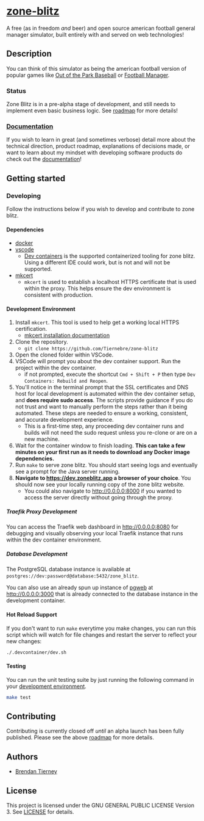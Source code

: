 # [zone-blitz](https://zoneblitz.app/)

A free (as in freedom _and_ beer) and open source american football general
manager simulator, built entirely with and served on web technologies!

## Description

You can think of this simulator as being the american football version of
popular games like
[Out of the Park Baseball](https://www.ootpdevelopments.com/out-of-the-park-baseball-home/)
or [Football Manager](https://www.footballmanager.com/).

### Status

Zone Blitz is in a pre-alpha stage of development, and still needs to implement
even basic business logic. See [roadmap](./docs/roadmap.md) for more details!

### [Documentation](./docs/README.md)

If you wish to learn in great (and sometimes verbose) detail more about the
technical direction, product roadmap, explanations of decisions made, or want to
learn about my mindset with developing software products do check out the
[documentation](./docs/README.md)!

## Getting started

### Developing

Follow the instructions below if you wish to develop and contribute to zone
blitz.

#### Dependencies

- [docker](https://www.docker.com/products/docker-desktop/)
- [vscode](https://code.visualstudio.com/)
  - [Dev containers](https://code.visualstudio.com/docs/devcontainers/containers)
    is the supported containerized tooling for zone blitz. Using a different IDE
    could work, but is not and will not be supported.
- [mkcert](https://github.com/FiloSottile/mkcert)
  - `mkcert` is used to establish a localhost HTTPS certificate that is used
    within the proxy. This helps ensure the dev environment is consistent with
    production.

#### Development Environment

1. Install `mkcert`. This tool is used to help get a working local HTTPS
   certification.
   - [mkcert installation documentation](https://github.com/FiloSottile/mkcert?tab=readme-ov-file#installation)
2. Clone the repository.
   - `git clone https://github.com/Tiernebre/zone-blitz`
3. Open the cloned folder within VSCode.
4. VSCode will prompt you about the dev container support. Run the project
   within the dev container.
   - if not prompted, execute the shortcut `Cmd + Shift + P` then type
     `Dev Containers: Rebuild and Reopen`.
5. You'll notice in the terminal prompt that the SSL certificates and DNS host
   for local development is automated within the dev container setup, and **does
   require sudo access**. The scripts provide guidance if you do not trust and
   want to manually perform the steps rather than it being automated. These
   steps are needed to ensure a working, consistent, and accurate development
   experience.
   - This is a first-time step, any proceeding dev container runs and builds
     will not need the sudo request unless you re-clone or are on a new machine.
6. Wait for the container window to finish loading. **This can take a few
   minutes on your first run as it needs to download any Docker image
   dependencies.**
7. Run `make` to serve zone blitz. You should start seeing logs and eventually
   see a prompt for the Java server running.
8. **Navigate to https://dev.zoneblitz.app a browser of your choice**. You
   should now see your locally running copy of the zone blitz website.
   - You could also navigate to http://0.0.0.0:8000 if you wanted to access the
     server directly without going through the proxy.

##### Traefik Proxy Development

You can access the Traefik web dashboard in http://0.0.0.0:8080 for debugging
and visually observing your local Traefik instance that runs within the dev
container environment.

##### Database Development

The PostgreSQL database instance is available at `postgres://dev:password@database:5432/zone_blitz`.

You can also use an already spun up instance of [pgweb](https://github.com/sosedoff/pgweb) at http://0.0.0.0:3000
that is already connected to the database instance in the development container.

#### Hot Reload Support

If you don't want to run `make` everytime you make changes, you can run this
script which will watch for file changes and restart the server to reflect your
new changes:

```sh
./.devcontainer/dev.sh
```

#### Testing

You can run the unit testing suite by just running the following command in your
[development environment](#environment).

```sh
make test
```

## Contributing

Contributing is currently closed off _until_ an alpha launch has been fully
published. Please see the above [roadmap](./docs/roadmap.md) for more details.

## Authors

- [Brendan Tierney](https://tiernebre.com)

## License

This project is licensed under the GNU GENERAL PUBLIC LICENSE Version 3. See
[LICENSE](LICENSE) for details.
